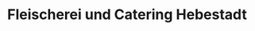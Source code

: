 ---
title: "Fleischerei und Catering Hebestadt"
url: /bielefeld/fleischerei-und-catering-hebestadt/
shop: Metzgerei
---